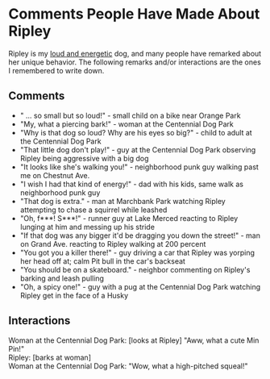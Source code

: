 # Comments People Have Made About Ripley

Ripley is my [loud and energetic](https://my.embarkvet.com/dog/ripley727) dog, and many people have remarked about her unique behavior. The following remarks and/or interactions are the ones I remembered to write down.

## Comments

- " ... so small but so loud!" - small child on a bike near Orange Park
- "My, what a piercing bark!" - woman at the Centennial Dog Park
- "Why is that dog so loud? Why are his eyes so big?" - child to adult at the Centennial Dog Park
- "That little dog don't play!" - guy at the Centennial Dog Park observing Ripley being aggressive with a big dog
- "It looks like she's walking you!" - neighborhood punk guy walking past me on Chestnut Ave.
- "I wish I had that kind of energy!" - dad with his kids, same walk as neighborhood punk guy
- "That dog is extra." - man at Marchbank Park watching Ripley attempting to chase a squirrel while leashed
- "Oh, f***! S***!" - runner guy at Lake Merced reacting to Ripley lunging at him and messing up his stride
- "If that dog was any bigger it'd be dragging you down the street!" - man on Grand Ave. reacting to Ripley walking at 200 percent
- "You got you a killer there!" - guy driving a car that Ripley was yorping her head off at; calm Pit bull in the car's backseat
- "You should be on a skateboard." - neighbor commenting on Ripley's barking and leash pulling
- "Oh, a spicy one!" - guy with a pug at the Centennial Dog Park watching Ripley get in the face of a Husky

## Interactions

Woman at the Centennial Dog Park: [looks at Ripley] "Aww, what a cute Min Pin!"<br>
Ripley: [barks at woman]<br>
Woman at the Centennial Dog Park: "Wow, what a high-pitched squeal!"<br>
